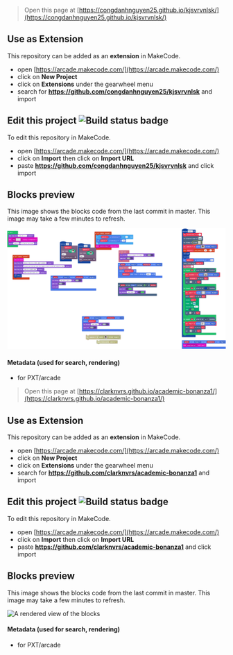  


> Open this page at [https://congdanhnguyen25.github.io/kjsvrvnlsk/](https://congdanhnguyen25.github.io/kjsvrvnlsk/)

## Use as Extension

This repository can be added as an **extension** in MakeCode.

* open [https://arcade.makecode.com/](https://arcade.makecode.com/)
* click on **New Project**
* click on **Extensions** under the gearwheel menu
* search for **https://github.com/congdanhnguyen25/kjsvrvnlsk** and import

## Edit this project ![Build status badge](https://github.com/congdanhnguyen25/kjsvrvnlsk/workflows/MakeCode/badge.svg)

To edit this repository in MakeCode.

* open [https://arcade.makecode.com/](https://arcade.makecode.com/)
* click on **Import** then click on **Import URL**
* paste **https://github.com/congdanhnguyen25/kjsvrvnlsk** and click import

## Blocks preview

This image shows the blocks code from the last commit in master.
This image may take a few minutes to refresh.

![A rendered view of the blocks](https://github.com/congdanhnguyen25/kjsvrvnlsk/raw/master/.github/makecode/blocks.png)

#### Metadata (used for search, rendering)

* for PXT/arcade
<script src="https://makecode.com/gh-pages-embed.js"></script><script>makeCodeRender("{{ site.makecode.home_url }}", "{{ site.github.owner_name }}/{{ site.github.repository_name }}");</script>



> Open this page at [https://clarknvrs.github.io/academic-bonanza1/](https://clarknvrs.github.io/academic-bonanza1/)

## Use as Extension

This repository can be added as an **extension** in MakeCode.

* open [https://arcade.makecode.com/](https://arcade.makecode.com/)
* click on **New Project**
* click on **Extensions** under the gearwheel menu
* search for **https://github.com/clarknvrs/academic-bonanza1** and import

## Edit this project ![Build status badge](https://github.com/clarknvrs/academic-bonanza1/workflows/MakeCode/badge.svg)

To edit this repository in MakeCode.

* open [https://arcade.makecode.com/](https://arcade.makecode.com/)
* click on **Import** then click on **Import URL**
* paste **https://github.com/clarknvrs/academic-bonanza1** and click import

## Blocks preview

This image shows the blocks code from the last commit in master.
This image may take a few minutes to refresh.

![A rendered view of the blocks](https://github.com/clarknvrs/academic-bonanza1/raw/master/.github/makecode/blocks.png)

#### Metadata (used for search, rendering)

* for PXT/arcade
<script src="https://makecode.com/gh-pages-embed.js"></script><script>makeCodeRender("{{ site.makecode.home_url }}", "{{ site.github.owner_name }}/{{ site.github.repository_name }}");</script>
